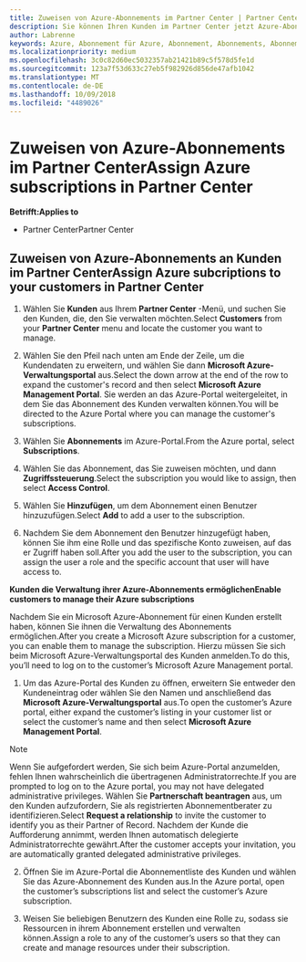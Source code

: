 ```yaml
---
title: Zuweisen von Azure-Abonnements im Partner Center | Partner Center
description: Sie können Ihren Kunden im Partner Center jetzt Azure-Abonnements zuordnen. Ihre Kunden haben auch die Möglichkeit, die Abonnements selbst zu verwalten
author: Labrenne
keywords: Azure, Abonnement für Azure, Abonnement, Abonnements, Abonnement zuweisen, Abonnement für Azure verwalten
ms.localizationpriority: medium
ms.openlocfilehash: 3c0c82d60ec5032357ab21421b89c5f578d5fe1d
ms.sourcegitcommit: 123a7f53d633c27eb5f982926d856de47afb1042
ms.translationtype: MT
ms.contentlocale: de-DE
ms.lasthandoff: 10/09/2018
ms.locfileid: "4489026"
---
```

# <a name="assign-azure-subscriptions-in-partner-center"></a><span data-ttu-id="41334-104">Zuweisen von Azure-Abonnements im Partner Center</span><span class="sxs-lookup"><span data-stu-id="41334-104">Assign Azure subscriptions in Partner Center</span></span>

**<span data-ttu-id="41334-105">Betrifft:</span><span class="sxs-lookup"><span data-stu-id="41334-105">Applies to</span></span>**

-  <span data-ttu-id="41334-106">Partner Center</span><span class="sxs-lookup"><span data-stu-id="41334-106">Partner Center</span></span>
 
## <a name="assign-azure-subcriptions-to-your-customers-in-partner-center"></a><span data-ttu-id="41334-107">Zuweisen von Azure-Abonnements an Kunden im Partner Center</span><span class="sxs-lookup"><span data-stu-id="41334-107">Assign Azure subcriptions to your customers in Partner Center</span></span>

1. <span data-ttu-id="41334-108">Wählen Sie **Kunden** aus Ihrem **Partner Center** -Menü, und suchen Sie den Kunden, die, den Sie verwalten möchten.</span><span class="sxs-lookup"><span data-stu-id="41334-108">Select **Customers** from your **Partner Center** menu and locate the customer you want to manage.</span></span>

2.  <span data-ttu-id="41334-109">Wählen Sie den Pfeil nach unten am Ende der Zeile, um die Kundendaten zu erweitern, und wählen Sie dann **Microsoft Azure-Verwaltungsportal** aus.</span><span class="sxs-lookup"><span data-stu-id="41334-109">Select the down arrow at the end of the row to expand the customer's record and then select **Microsoft Azure Management Portal**.</span></span> <span data-ttu-id="41334-110">Sie werden an das Azure-Portal weitergeleitet, in dem Sie das Abonnement des Kunden verwalten können.</span><span class="sxs-lookup"><span data-stu-id="41334-110">You will be directed to the Azure Portal where you can manage the customer's subscriptions.</span></span> 

4. <span data-ttu-id="41334-111">Wählen Sie **Abonnements** im Azure-Portal.</span><span class="sxs-lookup"><span data-stu-id="41334-111">From the Azure portal, select **Subscriptions**.</span></span>

5. <span data-ttu-id="41334-112">Wählen Sie das Abonnement, das Sie zuweisen möchten, und dann **Zugriffssteuerung**.</span><span class="sxs-lookup"><span data-stu-id="41334-112">Select the subscription you would like to assign, then select **Access Control**.</span></span>

6. <span data-ttu-id="41334-113">Wählen Sie **Hinzufügen**, um dem Abonnement einen Benutzer hinzuzufügen.</span><span class="sxs-lookup"><span data-stu-id="41334-113">Select **Add** to add a user to the subscription.</span></span> 

7. <span data-ttu-id="41334-114">Nachdem Sie dem Abonnement den Benutzer hinzugefügt haben, können Sie ihm eine Rolle und das spezifische Konto zuweisen, auf das er Zugriff haben soll.</span><span class="sxs-lookup"><span data-stu-id="41334-114">After you add the user to the subscription, you can assign the user a role and the specific account that user will have access to.</span></span> 

**<span data-ttu-id="41334-115">Kunden die Verwaltung ihrer Azure-Abonnements ermöglichen</span><span class="sxs-lookup"><span data-stu-id="41334-115">Enable customers to manage their Azure subscriptions</span></span>**

<span data-ttu-id="41334-116">Nachdem Sie ein Microsoft Azure-Abonnement für einen Kunden erstellt haben, können Sie ihnen die Verwaltung des Abonnements ermöglichen.</span><span class="sxs-lookup"><span data-stu-id="41334-116">After you create a Microsoft Azure subscription for a customer, you can enable them to manage the subscription.</span></span> <span data-ttu-id="41334-117">Hierzu müssen Sie sich beim Microsoft Azure-Verwaltungsportal des Kunden anmelden.</span><span class="sxs-lookup"><span data-stu-id="41334-117">To do this, you’ll need to log on to the customer’s Microsoft Azure Management portal.</span></span> 

1.  <span data-ttu-id="41334-118">Um das Azure-Portal des Kunden zu öffnen, erweitern Sie entweder den Kundeneintrag oder wählen Sie den Namen und anschließend das **Microsoft Azure-Verwaltungsportal** aus.</span><span class="sxs-lookup"><span data-stu-id="41334-118">To open the customer’s Azure portal, either expand the customer’s listing in your customer list or select the customer’s name and then select **Microsoft Azure Management Portal**.</span></span>
    
> [!NOTE]  
> <span data-ttu-id="41334-119">Wenn Sie aufgefordert werden, Sie sich beim Azure-Portal anzumelden, fehlen Ihnen wahrscheinlich die übertragenen Administratorrechte.</span><span class="sxs-lookup"><span data-stu-id="41334-119">If you are prompted to log on to the Azure portal, you may not have delegated administrative privileges.</span></span> <span data-ttu-id="41334-120">Wählen Sie **Partnerschaft beantragen** aus, um den Kunden aufzufordern, Sie als registrierten Abonnementberater zu identifizieren.</span><span class="sxs-lookup"><span data-stu-id="41334-120">Select **Request a relationship** to invite the customer to identify you as their Partner of Record.</span></span> <span data-ttu-id="41334-121">Nachdem der Kunde die Aufforderung annimmt, werden Ihnen automatisch delegierte Administratorrechte gewährt.</span><span class="sxs-lookup"><span data-stu-id="41334-121">After the customer accepts your invitation, you are automatically granted delegated administrative privileges.</span></span> 

2.  <span data-ttu-id="41334-122">Öffnen Sie im Azure-Portal die Abonnementliste des Kunden und wählen Sie das Azure-Abonnement des Kunden aus.</span><span class="sxs-lookup"><span data-stu-id="41334-122">In the Azure portal, open the customer’s subscriptions list and select the customer’s Azure subscription.</span></span>

3.  <span data-ttu-id="41334-123">Weisen Sie beliebigen Benutzern des Kunden eine Rolle zu, sodass sie Ressourcen in ihrem Abonnement erstellen und verwalten können.</span><span class="sxs-lookup"><span data-stu-id="41334-123">Assign a role to any of the customer’s users so that they can create and manage resources under their subscription.</span></span>


